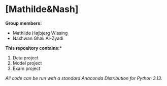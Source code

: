 # [Mathilde&Nash]

**Group members:**
- Mathilde Højbjerg Wissing
- Nashwan Ghali Al-Zyadi

**This repository contains:***

1. Data project
1. Model project
1. Exam project

*All code can be run with a standard Anaconda Distribution for Python 3.13.*